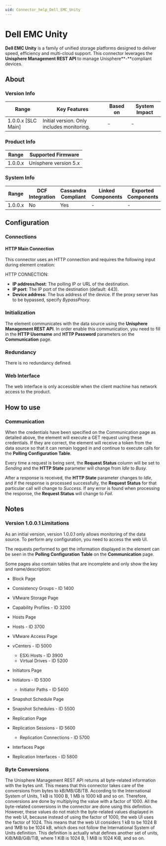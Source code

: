 ```yaml
---
uid: Connector_help_Dell_EMC_Unity
---
```


# Dell EMC Unity

**Dell EMC Unity** is a family of unified storage platforms designed to deliver speed, efficiency and multi-cloud support. This connector leverages the **Unisphere Management REST API** to manage Unisphere**-**compliant devices.

## About

### Version Info

| **Range**            | **Key Features**                           | **Based on** | **System Impact** |
|----------------------|--------------------------------------------|--------------|-------------------|
| 1.0.0.x [SLC Main]   | Initial version. Only includes monitoring. | -            | -                 |

### Product Info

| Range     | Supported Firmware     |
|-----------|------------------------|
| 1.0.0.x   | Unisphere version 5.x  |

### System Info

| Range     | DCF Integration     | Cassandra Compliant     | Linked Components     | Exported Components     |
|-----------|---------------------|-------------------------|-----------------------|-------------------------|
| 1.0.0.x   | No                  | Yes                     | -                     | -                       |

## Configuration

### Connections

#### HTTP Main Connection

This connector uses an HTTP connection and requires the following input during element creation:

HTTP CONNECTION:

- **IP address/host**: The polling IP or URL of the destination.
- **IP port**: The IP port of the destination (default: 443).
- **Device address**: The bus address of the device. If the proxy server has to be bypassed, specify *BypassProxy*.

### Initialization

The element communicates with the data source using the **Unisphere Management REST API**. In order enable this communication, you need to fill in the **HTTP Username** and **HTTP Password** parameters on the **Communication** page.

### Redundancy

There is no redundancy defined.

### Web Interface

The web interface is only accessible when the client machine has network access to the product.

## How to use

### Communication

When the credentials have been specified on the Communication page as detailed above, the element will execute a GET request using these credentials. If they are correct, the element will receive a token from the data source so that it can remain logged in and continue to execute calls for the **Polling Configuration Table**.

Every time a request is being sent, the **Request Status** column will be set to *Sending* and the **HTTP State** parameter will change from *Idle* to *Busy.*

After a response is received, the **HTTP State** parameter changes to *Idle*, and if the response is processed successfully, the **Request Status** for that particular call will change to *Success.* If any error is found when processing the response, the **Request Status** will change to *Fail.*

## Notes

### Version 1.0.0.1 Limitations

As an initial version, version 1.0.0.1 only allows monitoring of the data source. To perform any configuration, you need to access the web UI.

The requests performed to get the information displayed in the element can be seen in the **Polling Configuration** **Table** on the **Communication** page.

Some pages also contain tables that are incomplete and only show the key and name/description:

- Block Page

- Consistency Groups - ID 1400

- VMware Storage Page

- Capability Profiles - ID 3200

- Hosts Page

- Hosts - ID 3700

- VMware Access Page

- vCenters - ID 5000
  - ESXi Hosts - ID 3900
  - Virtual Drives - ID 5200

- Initiators Page

- Initiators - ID 5300
  - Initiator Paths - ID 5400

- Snapshot Schedule Page

- Snapshot Schedules - ID 5500

- Replication Page

- Replication Sessions - ID 5600
  - Replication Connections - ID 5700

- Interfaces Page

- Replication Interfaces - ID 5800

### Byte Conversions

The Unisphere Management REST API returns all byte-related information with the bytes unit. This means that this connector takes care of the conversions from bytes to kB/MB/GB/TB. According to the International System of Units, 1 kB is 1000 B, 1 MB is 1000 kB and so on. Therefore, conversions are done by multiplying the value with a factor of 1000. All the byte-related conversions in the connector are done using this definition. However, these values do not match the byte-related values displayed in the web UI, because instead of using the factor of 1000, the web UI uses the factor of 1024. This means that the web UI considers 1 kB to be 1024 B and 1MB to be 1024 kB, which does not follow the International System of Units definition. This definition is actually what defines another set of units, KiB/MiB/GiB/TiB, where 1 KiB is 1024 B, 1 MiB is 1024 KiB, and so on.

